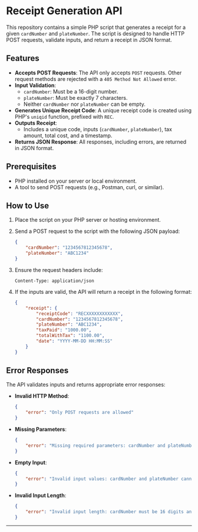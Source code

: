 # Receipt Generation API

This repository contains a simple PHP script that generates a receipt for a given `cardNumber` and `plateNumber`. The script is designed to handle HTTP POST requests, validate inputs, and return a receipt in JSON format.

## Features

- **Accepts POST Requests**: The API only accepts `POST` requests. Other request methods are rejected with a `405 Method Not Allowed` error.
- **Input Validation**:
  - `cardNumber`: Must be a 16-digit number.
  - `plateNumber`: Must be exactly 7 characters.
  - Neither `cardNumber` nor `plateNumber` can be empty.
- **Generates Unique Receipt Code**: A unique receipt code is created using PHP's `uniqid` function, prefixed with `REC`.
- **Outputs Receipt**:
  - Includes a unique code, inputs (`cardNumber`, `plateNumber`), tax amount, total cost, and a timestamp.
- **Returns JSON Response**: All responses, including errors, are returned in JSON format.

## Prerequisites

- PHP installed on your server or local environment.
- A tool to send POST requests (e.g., Postman, curl, or similar).

## How to Use

1. Place the script on your PHP server or hosting environment.
2. Send a POST request to the script with the following JSON payload:
    ```json
    {
        "cardNumber": "1234567812345678",
        "plateNumber": "ABC1234"
    }
    ```

3. Ensure the request headers include:
    ```
    Content-Type: application/json
    ```

4. If the inputs are valid, the API will return a receipt in the following format:
    ```json
    {
        "receipt": {
            "receiptCode": "RECXXXXXXXXXXXX",
            "cardNumber": "1234567812345678",
            "plateNumber": "ABC1234",
            "taxPaid": "1000.00",
            "totalWithTax": "1100.00",
            "date": "YYYY-MM-DD HH:MM:SS"
        }
    }
    ```

## Error Responses

The API validates inputs and returns appropriate error responses:

- **Invalid HTTP Method**:
    ```json
    {
        "error": "Only POST requests are allowed"
    }
    ```

- **Missing Parameters**:
    ```json
    {
        "error": "Missing required parameters: cardNumber and plateNumber"
    }
    ```

- **Empty Input**:
    ```json
    {
        "error": "Invalid input values: cardNumber and plateNumber cannot be empty"
    }
    ```

- **Invalid Input Length**:
    ```json
    {
        "error": "Invalid input length: cardNumber must be 16 digits and plateNumber must be 7 characters"
    }
    ```


---
